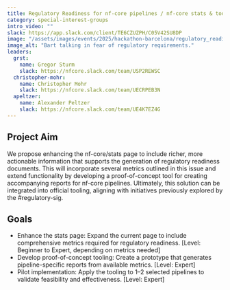```yaml
---
title: Regulatory Readiness for nf-core pipelines / nf-core stats & tooling
category: special-interest-groups
intro_video: ""
slack: https://app.slack.com/client/TE6CZUZPH/C05V42SU8DP
image: "/assets/images/events/2025/hackathon-barcelona/regulatory_readiness.gif"
image_alt: "Bart talking in fear of regulatory requirements."
leaders:
  grst:
    name: Gregor Sturm
    slack: https://nfcore.slack.com/team/USP2REWSC
  christopher-mohr:
    name: Christopher Mohr
    slack: https://nfcore.slack.com/team/UECRPEB3N
  apeltzer:
    name: Alexander Peltzer
    slack: https://nfcore.slack.com/team/UE4K7EZ4G
---
```


## Project Aim

We propose enhancing the nf-core/stats page to include richer, more actionable information that supports the generation of regulatory readiness documents. This will incorporate several metrics outlined in this issue and extend functionality by developing a proof-of-concept tool for creating accompanying reports for nf-core pipelines. Ultimately, this solution can be integrated into official tooling, aligning with initiatives previously explored by the #regulatory-sig.

## Goals

- Enhance the stats page: Expand the current page to include comprehensive metrics required for regulatory readiness. [Level: Beginner to Expert, depending on metrics needed]
- Develop proof-of-concept tooling: Create a prototype that generates pipeline-specific reports from available metrics. [Level: Expert]
- Pilot implementation: Apply the tooling to 1–2 selected pipelines to validate feasibility and effectiveness. [Level: Expert]
